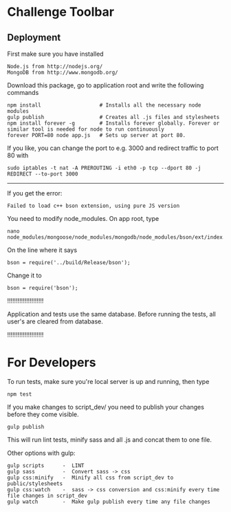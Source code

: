 # Challenge Toolbar

## Deployment

First make sure you have installed

```
Node.js from http://nodejs.org/
MongoDB from http://www.mongodb.org/
```

Download this package, go to application root and write the following commands

```
npm install                   # Installs all the necessary node modules
gulp publish                  # Creates all .js files and stylesheets
npm install forever -g        # Installs forever globally. Forever or similar tool is needed for node to run continuously
forever PORT=80 node app.js   # Sets up server at port 80. 
```

If you like, you can change the port to e.g. 3000 and redirect traffic to port 80 with

```
sudo iptables -t nat -A PREROUTING -i eth0 -p tcp --dport 80 -j REDIRECT --to-port 3000
```

----

If you get the error:

```
Failed to load c++ bson extension, using pure JS version
```

You need to modify node_modules. On app root, type

```
nano node_modules/mongoose/node_modules/mongodb/node_modules/bson/ext/index.js
```

On the line where it says

```
bson = require('../build/Release/bson');
```

Change it to

```
bson = require('bson');
```

!!!!!!!!!!!!!!!!!!!!!

Application and tests use the same database. Before running the tests, all user's are cleared from database.

!!!!!!!!!!!!!!!!!!!!!


# For Developers

To run tests, make sure you're local server is up and running, then type

```
npm test
```

If you make changes to script_dev/ you need to publish your changes before they come visible.

```
gulp publish
```

This will run lint tests, minify sass and all .js and concat them to one file.

Other options with gulp:

```
gulp scripts      -  LINT
gulp sass         -  Convert sass -> css
gulp css:minify   -  Minify all css from script_dev to public/stylesheets
gulp css:watch    -  sass -> css conversion and css:minify every time file changes in script_dev
gulp watch        -  Make gulp publish every time any file changes
```

